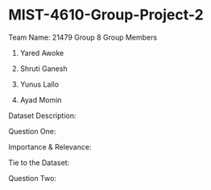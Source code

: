 # MIST-4610-Group-Project-2
Team Name: 21479 Group 8
Group Members

1. Yared Awoke

2. Shruti Ganesh

3. Yunus Lallo

4. Ayad Momin

Dataset Description:







Question One: 



Importance & Relevance:


























Tie to the Dataset:













Question Two:

